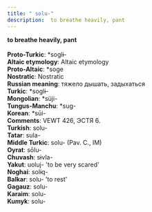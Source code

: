 ```yaml
---
title: " solu-"
description:  to breathe heavily, pant
---
```

<strong> to breathe heavily, pant</strong><br><br>
<strong>Proto-Turkic</strong>:  *soglɨ-<br>
<strong>Altaic etymology</strong>:  Altaic etymology<br>
<strong> Proto-Altaic</strong>:  *soge<br>
<strong>Nostratic</strong>:  Nostratic<br>
<strong>Russian meaning</strong>:  тяжело дышать, задыхаться<br>
<strong>Turkic</strong>:  *soglɨ-<br>
<strong>Mongolian</strong>:  *süji-<br>
<strong>Tungus-Manchu</strong>:  *sug-<br>
<strong>Korean</strong>:  *sūi-<br>
<strong>Comments</strong>:  VEWT 426, ЭСТЯ 6.<br>
<strong>Turkish</strong>:  solu-<br>
<strong>Tatar</strong>:  sula-<br>
<strong>Middle Turkic</strong>:  solu- (Pav. C., IM)<br>
<strong>Oyrat</strong>:  sōlu-<br>
<strong>Chuvash</strong>:  sɨvla-<br>
<strong>Yakut</strong>:  uoluj- 'to be very scared'<br>
<strong>Noghai</strong>:  solɨq-<br>
<strong>Balkar</strong>:  solu- 'to rest'<br>
<strong>Gagauz</strong>:  solu-<br>
<strong>Karaim</strong>:  solu-<br>
<strong>Kumyk</strong>:  solu-<br>



